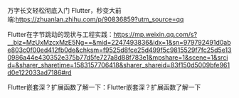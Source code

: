 万字长文轻松彻底入门 Flutter，秒变大前端:https://zhuanlan.zhihu.com/p/90836859?utm_source=qq

Flutter在字节跳动的现状与工程实践：https://mp.weixin.qq.com/s?__biz=MzUxMzcxMzE5Ng==&mid=2247493836&idx=1&sn=979792491d0abe803c0f00ed412fb0de&chksm=f9525d8fce25d499f5c9815529f7fc25d5e130986a44e430352e375b77d5fe727a8d88f783e1&mpshare=1&scene=1&srcid=&sharer_sharetime=1583157706418&sharer_shareid=83f150d5009bfe961d0e122033ad7186#rd

Flutter嵌套深？扩展函数了解一下：Flutter嵌套深？扩展函数了解一下
